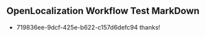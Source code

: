 ## OpenLocalization Workflow Test MarkDown
* 719836ee-9dcf-425e-b622-c157d6defc94 thanks!

<!--HONumber=Jul16_HO5-->


